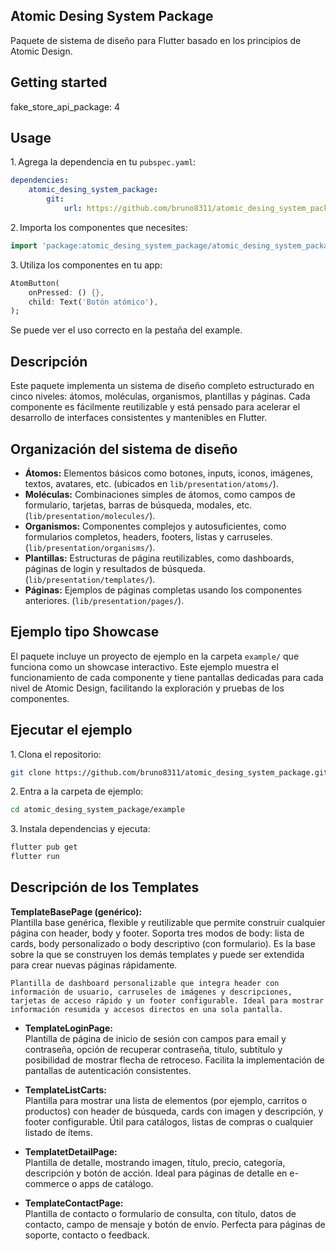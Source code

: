 
## Atomic Desing System Package

Paquete de sistema de diseño para Flutter basado en los principios de Atomic Design.

## Getting started
fake_store_api_package: 4

## Usage

1. Agrega la dependencia en tu `pubspec.yaml`:
```yaml
dependencies:
	atomic_desing_system_package:
		git:
			url: https://github.com/bruno8311/atomic_desing_system_package.git
```

2. Importa los componentes que necesites:
```dart
import 'package:atomic_desing_system_package/atomic_desing_system_package.dart';
```

3. Utiliza los componentes en tu app:
```dart
AtomButton(
	onPressed: () {},
	child: Text('Botón atómico'),
);
```
Se puede ver el uso correcto en la pestaña del example.

## Descripción

Este paquete implementa un sistema de diseño completo estructurado en cinco niveles: átomos, moléculas, organismos, plantillas y páginas. Cada componente es fácilmente reutilizable y está pensado para acelerar el desarrollo de interfaces consistentes y mantenibles en Flutter.

## Organización del sistema de diseño

- **Átomos:** Elementos básicos como botones, inputs, iconos, imágenes, textos, avatares, etc. (ubicados en `lib/presentation/atoms/`).
- **Moléculas:** Combinaciones simples de átomos, como campos de formulario, tarjetas, barras de búsqueda, modales, etc. (`lib/presentation/molecules/`).
- **Organismos:** Componentes complejos y autosuficientes, como formularios completos, headers, footers, listas y carruseles. (`lib/presentation/organisms/`).
- **Plantillas:** Estructuras de página reutilizables, como dashboards, páginas de login y resultados de búsqueda. (`lib/presentation/templates/`).
- **Páginas:** Ejemplos de páginas completas usando los componentes anteriores. (`lib/presentation/pages/`).

## Ejemplo tipo Showcase

El paquete incluye un proyecto de ejemplo en la carpeta `example/` que funciona como un showcase interactivo. Este ejemplo muestra el funcionamiento de cada componente y tiene pantallas dedicadas para cada nivel de Atomic Design, facilitando la exploración y pruebas de los componentes.


## Ejecutar el ejemplo

1. Clona el repositorio:
```bash
git clone https://github.com/bruno8311/atomic_desing_system_package.git
```
2. Entra a la carpeta de ejemplo:
```bash
cd atomic_desing_system_package/example
```
3. Instala dependencias y ejecuta:
```bash
flutter pub get
flutter run
```

## Descripción de los Templates

 **TemplateBasePage (genérico):**  
	Plantilla base genérica, flexible y reutilizable que permite construir cualquier página con header, body y footer. Soporta tres modos de body: lista de cards, body personalizado o body descriptivo (con formulario). Es la base sobre la que se construyen los demás templates y puede ser extendida para crear nuevas páginas rápidamente.

	Plantilla de dashboard personalizable que integra header con información de usuario, carruseles de imágenes y descripciones, tarjetas de acceso rápido y un footer configurable. Ideal para mostrar información resumida y accesos directos en una sola pantalla.

- **TemplateLoginPage:**  
	Plantilla de página de inicio de sesión con campos para email y contraseña, opción de recuperar contraseña, título, subtítulo y posibilidad de mostrar flecha de retroceso. Facilita la implementación de pantallas de autenticación consistentes.

- **TemplateListCarts:**  
	Plantilla para mostrar una lista de elementos (por ejemplo, carritos o productos) con header de búsqueda, cards con imagen y descripción, y footer configurable. Útil para catálogos, listas de compras o cualquier listado de ítems.

- **TemplatetDetailPage:**  
	Plantilla de detalle, mostrando imagen, título, precio, categoría, descripción y botón de acción. Ideal para páginas de detalle en e-commerce o apps de catálogo.

- **TemplateContactPage:**  
	Plantilla de contacto o formulario de consulta, con título, datos de contacto, campo de mensaje y botón de envío. Perfecta para páginas de soporte, contacto o feedback.

